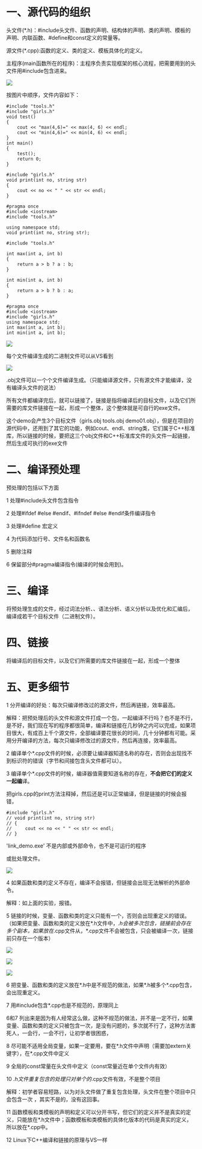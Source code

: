 # 一、源代码的组织

头文件(*.h)：#include头文件、函数的声明、结构体的声明、类的声明、模板的声明、内联函数、#define和const定义的常量等。

源文件(*.cpp):函数的定义、类的定义、模板具体化的定义。

主程序(main函数所在的程序)：主程序负责实现框架的核心流程，把需要用到的头文件用#include包含进来。

![](https://gitee.com/hxc8/images2/raw/master/img/202407172220777.jpg)

按图片中顺序，文件内容如下：

```
#include "tools.h"
#include "girls.h"
void test()
{
    cout << "max(4,6)=" << max(4, 6) << endl;
    cout << "min(4,6)=" << min(4, 6) << endl;
}
int main()
{
    test();
    return 0;
}
```

```
#include "girls.h"
void print(int no, string str)
{
    cout << no << " " << str << endl;
}
```

```
#pragma once
#include <iostream>
#include "tools.h"

using namespace std;
void print(int no, string str);
```

```
#include "tools.h"

int max(int a, int b)
{
    return a > b ? a : b;
}

int min(int a, int b)
{
    return a > b ? b : a;
}
```

```
#pragma once
#include <iostream>
#include "girls.h"
using namespace std;
int max(int a, int b);
int min(int a, int b);
```

![](https://gitee.com/hxc8/images2/raw/master/img/202407172220519.jpg)

每个文件编译生成的二进制文件可以从VS看到

![](https://gitee.com/hxc8/images2/raw/master/img/202407172220320.jpg)

.obj文件可以一个个文件编译生成。（只能编译源文件，只有源文件才能编译，没有编译头文件的说法）

所有文件都编译完后，就可以链接了，链接是指将编译后的目标文件，以及它们所需要的库文件链接在一起，形成一个整体，这个整体就是可自行的exe文件。

这个demo会产生3个目标文件（girls.obj  tools.obj  demo01.obj），但是在项目的源代码中，还用到了其它的功能，例如cout、endl、string类，它们属于C++标准库，所以链接的时候，要把这三个obj文件和C++标准库文件的头文件一起链接，然后生成可执行的exe文件

# 二、编译预处理

预处理的包括以下方面

1 处理#include头文件包含指令

2 处理#ifdef #else #endif、#ifndef #else #endif条件编译指令

3 处理#define 宏定义

4 为代码添加行号、文件名和函数名

5 删除注释

6 保留部分#pragma编译指令(编译的时候会用到)。

# 三、编译

将预处理生成的文件，经过词法分析、、语法分析、语义分析以及优化和汇编后，编译成若干个目标文件（二进制文件）。

# 四、链接

将编译后的目标文件，以及它们所需要的库文件链接在一起，形成一个整体

# 五、更多细节

1 分开编译的好处：每次只编译修改过的源文件，然后再链接，效率最高。

解释：把预处理后的头文件和源文件打成一个包，一起编译不行吗？也不是不行，是不好，我们现在写的程序都很简单，编译和链接在几秒钟之内可以完成，如果项目很大，有成百上千个源文件，全部编译要花很长的时间，几十分钟都有可能。采用分开编译的方法，每次只编译修改过的源文件，然后再连接，效率最高。

2 编译单个*.cpp文件的时候，必须要让编译器知道名称的存在，否则会出现找不到标识符的错误（字节和间接包含头文件都可以）。

3 编译单个*.cpp文件的时候，编译器值需要知道名称的存在，**不会把它们的定义一起编**译。

把girls.cpp的print方法注释掉，然后还是可以正常编译，但是链接的时候会报错，

```
#include "girls.h"
// void print(int no, string str)
// {
//     cout << no << " " << str << endl;
// }
```

'link_demo.exe' 不是内部或外部命令，也不是可运行的程序

或批处理文件。

![](https://gitee.com/hxc8/images2/raw/master/img/202407172220617.jpg)

4 如果函数和类的定义不存在，编译不会报错，但链接会出现无法解析的外部命令。

解释：如上面的实验，报错。

5 链接的时候，变量、函数和类的定义只能有一个，否则会出现重定义的错误。（如果把变量、函数和类的定义放在*.h文件中，*.h会被多次包含，链接前会存在多个副本，如果放在*.cpp文件从，*.cpp文件不会被包含，只会被编译一次，链接前只存在一个版本）

![](https://gitee.com/hxc8/images2/raw/master/img/202407172220829.jpg)

![](https://gitee.com/hxc8/images2/raw/master/img/202407172220956.jpg)

![](https://gitee.com/hxc8/images2/raw/master/img/202407172220014.jpg)

6 把变量、函数和类的定义放在*.h中是不规范的做法，如果*.h被多个*.cpp包含，会出现重定义。

7 用#include包含*.cpp也是不规范的，原理同上

6和7 列出来是因为有人经常这么做，这种不规范的做法，并不是一定不行，如果变量、函数和类的定义只被包含一次，是没有问题的，多次就不行了，这种方法害死人，一会行，一会不行，让初学者很困惑，

8 尽可能不适用全局变量，如果一定要用，要在*.h文件中声明（需要加extern关键字），在*.cpp文件中定义

9 全局的const常量在头文件中定义（const常量近在单个文件内有效）

10 *.h文件重复包含的处理只对单个的*.cpp文件有效，不是整个项目

解释：初学者容易短路，以为对头文件做了重复包含处理，头文件在整个项目中只会包含一次 ，其实不是的，没有这回事。

11 函数模板和类模板的声明和定义可以分开书写，但它们的定义并不是真实的定义，只能放在*.h文件中；函数模板和类模板的具体化版本的代码是真实的定义，所以放在*.cpp中。

12  Linux下C++编译和链接的原理与VS一样